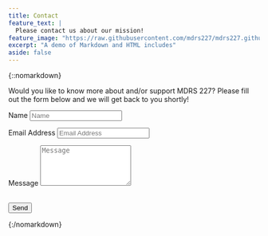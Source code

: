 ```yaml
---
title: Contact
feature_text: |
  Please contact us about our mission!
feature_image: "https://raw.githubusercontent.com/mdrs227/mdrs227.github.io/master/bannerContact.png"
excerpt: "A demo of Markdown and HTML includes"
aside: false
---
```


{::nomarkdown}
<p>Would you like to know more about and/or support MDRS 227? Please fill out the form below and we will get back to you shortly!</p>
<form action="https://formspree.io/lindsayannerutter@gmail.com method="POST" name="sentMessage" id="contactForm" novalidate>            
    <div class="row control-group">
        <div class="form-group col-xs-12 floating-label-form-group controls">
            <label>Name</label>
            <input type="text" class="form-control" placeholder="Name" id="name" required data-validation-required-message="Please enter your name.">
            <p class="help-block text-danger"></p>
        </div>
    </div>
    <div class="row control-group">
        <div class="form-group col-xs-12 floating-label-form-group controls">
            <label>Email Address</label>
            <input type="email" class="form-control" placeholder="Email Address" id="email" required data-validation-required-message="Please enter your email address.">
            <p class="help-block text-danger"></p>
        </div>
    </div>
    <div class="row control-group">
        <div class="form-group col-xs-12 floating-label-form-group controls">
            <label>Message</label>
            <textarea rows="5" class="form-control" placeholder="Message" id="message" required data-validation-required-message="Please enter a message."></textarea>
            <p class="help-block text-danger"></p>
        </div>
    </div>
    <br>
    <div id="success"></div>
    <div class="row">
        <div class="form-group col-xs-12">
            <button type="submit" class="btn btn-default">Send</button>
        </div>
    </div>
</form>
{:/nomarkdown}


